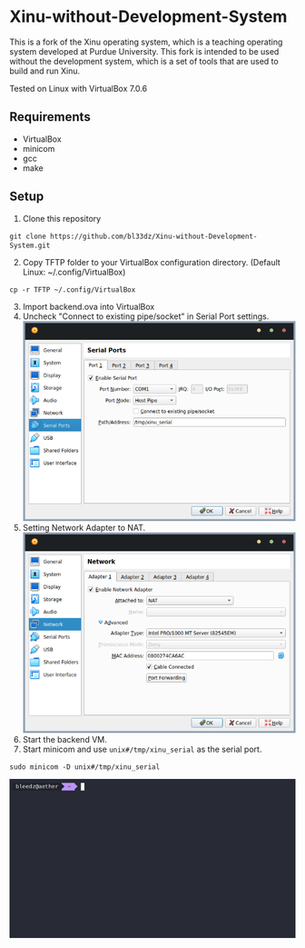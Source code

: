 # Xinu-without-Development-System

This is a fork of the Xinu operating system, which is a teaching operating system developed at Purdue University. This fork is intended to be used without the development system, which is a set of tools that are used to build and run Xinu.

Tested on Linux with VirtualBox 7.0.6

## Requirements
- VirtualBox
- minicom
- gcc
- make

## Setup
1. Clone this repository
```
git clone https://github.com/bl33dz/Xinu-without-Development-System.git
```
2. Copy TFTP folder to your VirtualBox configuration directory. (Default Linux: ~/.config/VirtualBox)
```
cp -r TFTP ~/.config/VirtualBox
```
3. Import backend.ova into VirtualBox
4. Uncheck "Connect to existing pipe/socket" in Serial Port settings.
![Serial Port Settings](screenshots/serial-vm.png)
5. Setting Network Adapter to NAT.
![Network Settings](screenshots/network.png)
6. Start the backend VM.
7. Start minicom and use `unix#/tmp/xinu_serial` as the serial port.
```
sudo minicom -D unix#/tmp/xinu_serial
```
![minicom](screenshots/minicom.gif)